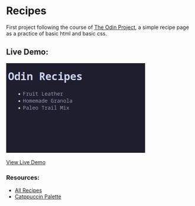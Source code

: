 # Recipes
First project following the course of [The Odin Project](https://www.theodinproject.com), a simple recipe page as a practice of basic html and basic css.

## Live Demo:

![demo](public/demo-preview.png)

[View Live Demo](https://jasmirmd.github.io/recipes/)

### Resources:
- [All Recipes](https://www.allrecipes.com/)
- [Catppuccin Palette](https://catppuccin.com/palette)
